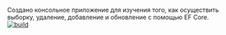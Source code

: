Создано консольное приложение для изучения того, как осуществить выборку, удаление, добавление и обновление с помощью EF Core.
[![build](https://github.com/lefas13/SolutionCusyom/actions/workflows/main.yml/badge.svg?branch=master)](https://github.com/lefas13/SolutionCusyom/actions/workflows/main.yml)

